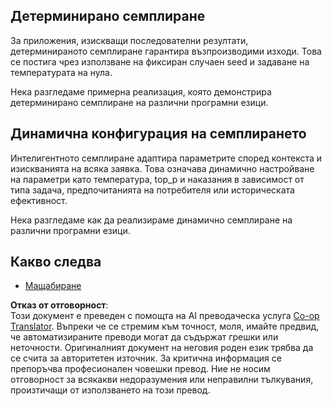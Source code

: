 <!--
CO_OP_TRANSLATOR_METADATA:
{
  "original_hash": "b0de03f7a3ff0204d8356bc61325c459",
  "translation_date": "2025-06-02T20:07:30+00:00",
  "source_file": "05-AdvancedTopics/mcp-sampling/README.md",
  "language_code": "bg"
}
-->
## Детерминирано семплиране

За приложения, изискващи последователни резултати, детерминираното семплиране гарантира възпроизводими изходи. Това се постига чрез използване на фиксиран случаен seed и задаване на температурата на нула.

Нека разгледаме примерна реализация, която демонстрира детерминирано семплиране на различни програмни езици.

## Динамична конфигурация на семплирането

Интелигентното семплиране адаптира параметрите според контекста и изискванията на всяка заявка. Това означава динамично настройване на параметри като температура, top_p и наказания в зависимост от типа задача, предпочитанията на потребителя или историческата ефективност.

Нека разгледаме как да реализираме динамично семплиране на различни програмни езици.

## Какво следва

- [Мащабиране](../mcp-scaling/README.md)

**Отказ от отговорност**:  
Този документ е преведен с помощта на AI преводаческа услуга [Co-op Translator](https://github.com/Azure/co-op-translator). Въпреки че се стремим към точност, моля, имайте предвид, че автоматизираните преводи могат да съдържат грешки или неточности. Оригиналният документ на неговия роден език трябва да се счита за авторитетен източник. За критична информация се препоръчва професионален човешки превод. Ние не носим отговорност за всякакви недоразумения или неправилни тълкувания, произтичащи от използването на този превод.